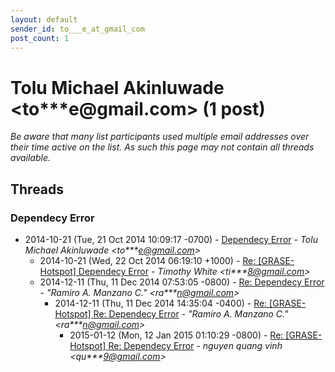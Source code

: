 ```yaml
---
layout: default
sender_id: to___e_at_gmail_com
post_count: 1
---
```


# Tolu Michael Akinluwade <to***e<span>@</span>gmail.com> (1 post)

_Be aware that many list participants used multiple email addresses over their time active on the list. As such this page may not contain all threads available._

## Threads

### Dependecy Error
+ 2014-10-21 (Tue, 21 Oct 2014 10:09:17 -0700) - [Dependecy Error](/archive/2014/10/597f04650be7eba47f09da3e07383fa466d41cd80f02e88ceaee813758da0378) - _Tolu Michael Akinluwade \<to***e@gmail.com\>_
  + 2014-10-21 (Wed, 22 Oct 2014 06:19:10 +1000) - [Re: [GRASE-Hotspot] Dependecy Error](/archive/2014/10/937230f3059a5389e6bbb922627e688fba0b2d6bc08cf2c83092059b986e02da) - _Timothy White \<ti***8@gmail.com\>_
  + 2014-12-11 (Thu, 11 Dec 2014 07:53:05 -0800) - [Re: Dependecy Error](/archive/2014/12/ce19146ba879f445beba977793280a75b32eacc782daa68b56d829d9f90abb88) - _"Ramiro A. Manzano C." \<ra***n@gmail.com\>_
    + 2014-12-11 (Thu, 11 Dec 2014 14:35:04 -0400) - [Re: [GRASE-Hotspot] Re: Dependecy Error](/archive/2014/12/fd35d742e5c7ce1bbeb426b1a59b1e4ac3563d38d109e50723e3c1327980a739) - _"Ramiro A. Manzano C." \<ra***n@gmail.com\>_
      + 2015-01-12 (Mon, 12 Jan 2015 01:10:29 -0800) - [Re: [GRASE-Hotspot] Re: Dependecy Error](/archive/2015/01/159678aa6764da5d68f5ee96776a2d165854b3dd305e91cd56e0ab8b3b2c76c6) - _nguyen quang vinh \<qu***9@gmail.com\>_

